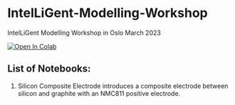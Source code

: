 # IntelLiGent-Modelling-Workshop
IntelLiGent Modelling Workshop in Oslo March 2023


[![Open In Colab](https://colab.research.google.com/assets/colab-badge.svg)](https://colab.research.google.com/github/BradyPlanden/IntelLiGent-Modelling-Workshop)
## List of Notebooks:

1. Silicon Composite Electrode introduces a composite electrode between silicon and graphite with an NMC811 positive electrode. 
